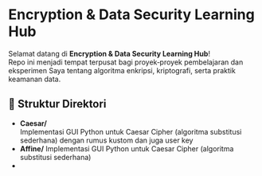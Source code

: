 # Encryption & Data Security Learning Hub

Selamat datang di **Encryption & Data Security Learning Hub**!  
Repo ini menjadi tempat terpusat bagi proyek‑proyek pembelajaran dan eksperimen Saya tentang algoritma enkripsi, kriptografi, serta praktik keamanan data.

## 📂 Struktur Direktori
- **Caesar/**  
  Implementasi GUI Python untuk Caesar Cipher (algoritma substitusi sederhana) dengan rumus kustom dan juga user key 
- **Affine/**
  Implementasi GUI Python untuk Caesar Cipher (algoritma substitusi sederhana)
-   
